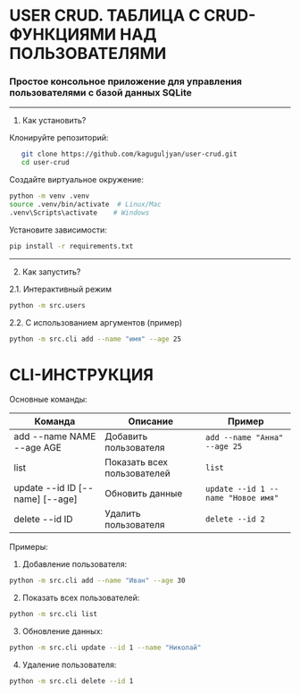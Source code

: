 # USER CRUD. ТАБЛИЦА С CRUD-ФУНКЦИЯМИ НАД ПОЛЬЗОВАТЕЛЯМИ

### Простое консольное приложение для управления пользователями с базой данных SQLite

---

1. Как установить?
   
Клонируйте репозиторий:

```bash
   git clone https://github.com/kaguguljyan/user-crud.git
   cd user-crud
```

Создайте виртуальное окружение:

```bash
python -m venv .venv
source .venv/bin/activate  # Linux/Mac
.venv\Scripts\activate    # Windows
```

Установите зависимости:

```bash
pip install -r requirements.txt
```

---

2. Как запустить?

2.1. Интерактивный режим

```bash
python -m src.users
```

2.2. С использованием аргументов (пример)

```bash
python -m src.cli add --name "имя" --age 25
```

# CLI-ИНСТРУКЦИЯ

Основные команды:

| Команда                  | Описание                          | Пример                          |
|--------------------------|-----------------------------------|---------------------------------|
| add --name NAME --age AGE | Добавить пользователя            | `add --name "Анна" --age 25`    |
| list                     | Показать всех пользователей      | `list`                          |
| update --id ID [--name] [--age] | Обновить данные               | `update --id 1 --name "Новое имя"` |
| delete --id ID            | Удалить пользователя             | `delete --id 2`                 |

Примеры:

1. Добавление пользователя:
   
```bash
python -m src.cli add --name "Иван" --age 30
```

2. Показать всех пользователей:

```bash
python -m src.cli list
```

3. Обновление данных:

```bash
python -m src.cli update --id 1 --name "Николай"
```

4. Удаление пользователя:

```bash
python -m src.cli delete --id 1
```

